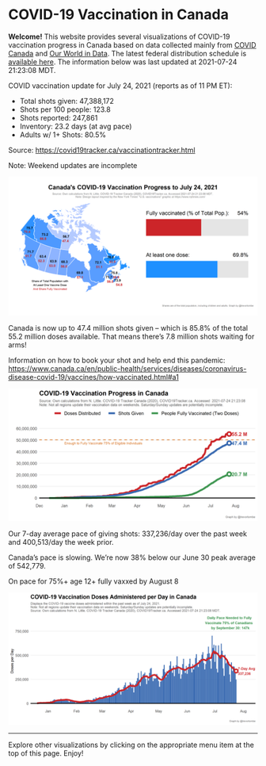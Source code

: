 COVID-19 Vaccination in Canada
==============================

**Welcome!** This website provides several visualizations of COVID-19
vaccination progress in Canada based on data collected mainly from
[COVID Canada](https://covid19tracker.ca/vaccinationtracker.html) and
[Our World in Data](https://ourworldindata.org/covid-vaccinations). The
latest federal distribution schedule is [available
here](https://www.canada.ca/en/public-health/services/diseases/2019-novel-coronavirus-infection/prevention-risks/covid-19-vaccine-treatment/vaccine-rollout.html).
The information below was last updated at 2021-07-24 21:23:08 MDT.

COVID vaccination update for July 24, 2021 (reports as of 11 PM ET):

-   Total shots given: 47,388,172
-   Shots per 100 people: 123.8
-   Shots reported: 247,861
-   Inventory: 23.2 days (at avg pace)
-   Adults w/ 1+ Shots: 80.5%

Source:
<a href="https://covid19tracker.ca/vaccinationtracker.html" class="uri">https://covid19tracker.ca/vaccinationtracker.html</a>

Note: Weekend updates are incomplete

![](Plots/plot_main.png)

Canada is now up to 47.4 million shots given – which is 85.8% of the
total 55.2 million doses available. That means there’s 7.8 million shots
waiting for arms!

Information on how to book your shot and help end this pandemic:
<a href="https://www.canada.ca/en/public-health/services/diseases/coronavirus-disease-covid-19/vaccines/how-vaccinated.html#a1" class="uri">https://www.canada.ca/en/public-health/services/diseases/coronavirus-disease-covid-19/vaccines/how-vaccinated.html#a1</a>

![](Plots/plot_total.png)

Our 7-day average pace of giving shots: 337,236/day over the past week
and 400,513/day the week prior.

Canada’s pace is slowing. We’re now 38% below our June 30 peak average
of 542,779.

On pace for 75%+ age 12+ fully vaxxed by August 8

![](Plots/pace_national.png)

------------------------------------------------------------------------

Explore other visualizations by clicking on the appropriate menu item at
the top of this page. Enjoy!
